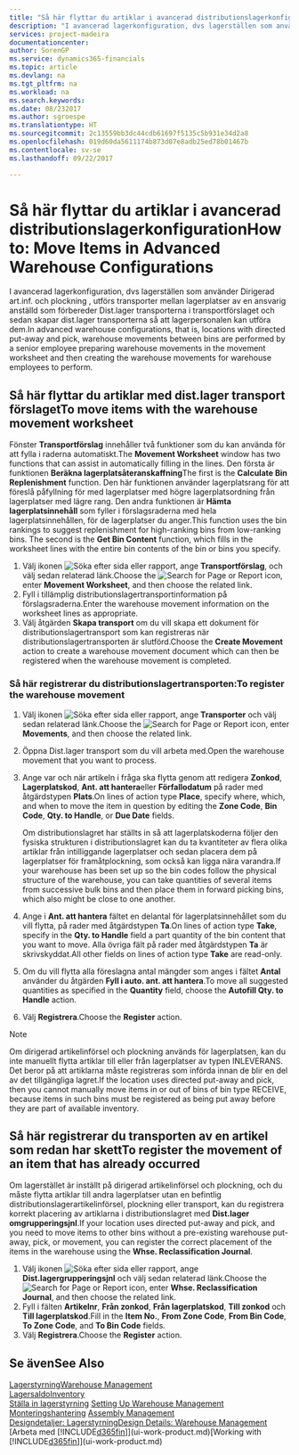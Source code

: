 ```yaml
---
title: "Så här flyttar du artiklar i avancerad distributionslagerkonfiguration | Microsoft Docs"
description: "I avancerad lagerkonfiguration, dvs lagerställen som använder Dirigerad art.inf. och plockning , utförs transporter mellan lagerplatser av en ansvarig anställd som förbereder Dist.lager transporterna i transportförslaget och sedan skapar dist.lager transporterna så att lagerpersonalen kan utföra dem."
services: project-madeira
documentationcenter: 
author: SorenGP
ms.service: dynamics365-financials
ms.topic: article
ms.devlang: na
ms.tgt_pltfrm: na
ms.workload: na
ms.search.keywords: 
ms.date: 08/232017
ms.author: sgroespe
ms.translationtype: HT
ms.sourcegitcommit: 2c13559bb3dc44cdb61697f5135c5b931e34d2a8
ms.openlocfilehash: 019d60da5611174b873d07e8adb25ed78b01467b
ms.contentlocale: sv-se
ms.lasthandoff: 09/22/2017

---
```

# <a name="how-to-move-items-in-advanced-warehouse-configurations"></a><span data-ttu-id="e32b2-103">Så här flyttar du artiklar i avancerad distributionslagerkonfiguration</span><span class="sxs-lookup"><span data-stu-id="e32b2-103">How to: Move Items in Advanced Warehouse Configurations</span></span>
<span data-ttu-id="e32b2-104">I avancerad lagerkonfiguration, dvs lagerställen som använder Dirigerad art.inf. och plockning , utförs transporter mellan lagerplatser av en ansvarig anställd som förbereder Dist.lager transporterna i transportförslaget och sedan skapar dist.lager transporterna så att lagerpersonalen kan utföra dem.</span><span class="sxs-lookup"><span data-stu-id="e32b2-104">In advanced warehouse configurations, that is, locations with directed put-away and pick, warehouse movements between bins are performed by a senior employee preparing warehouse movements in the movement worksheet and then creating the warehouse movements for warehouse employees to perform.</span></span>  

## <a name="to-move-items-with-the-warehouse-movement-worksheet"></a><span data-ttu-id="e32b2-105">Så här flyttar du artiklar med dist.lager transport förslaget</span><span class="sxs-lookup"><span data-stu-id="e32b2-105">To move items with the warehouse movement worksheet</span></span>
<span data-ttu-id="e32b2-106">Fönster **Transportförslag** innehåller två funktioner som du kan använda för att fylla i raderna automatiskt.</span><span class="sxs-lookup"><span data-stu-id="e32b2-106">The **Movement Worksheet** window has two functions that can assist in automatically filling in the lines.</span></span> <span data-ttu-id="e32b2-107">Den första är funktionen **Beräkna lagerplatsåteranskaffning**</span><span class="sxs-lookup"><span data-stu-id="e32b2-107">The first is the **Calculate Bin Replenishment** function.</span></span> <span data-ttu-id="e32b2-108">Den här funktionen använder lagerplatsrang för att föreslå påfyllning för med lagerplatser med högre lagerplatsordning från lagerplatser med lägre rang. Den andra funktionen är **Hämta lagerplatsinnehåll** som fyller i förslagsraderna med hela lagerplatsinnehållen, för de lagerplatser du anger.</span><span class="sxs-lookup"><span data-stu-id="e32b2-108">This function uses the bin rankings to suggest replenishment for high-ranking bins from low-ranking bins. The second is the **Get Bin Content** function, which fills in the worksheet lines with the entire bin contents of the bin or bins you specify.</span></span>

1.  <span data-ttu-id="e32b2-109">Välj ikonen ![Söka efter sida eller rapport](media/ui-search/search_small.png "ikonen Söka efter sida eller rapport"), ange **Transportförslag**, och välj sedan relaterad länk.</span><span class="sxs-lookup"><span data-stu-id="e32b2-109">Choose the ![Search for Page or Report](media/ui-search/search_small.png "Search for Page or Report icon") icon, enter **Movement Worksheet**, and then choose the related link.</span></span>  
2.  <span data-ttu-id="e32b2-110">Fyll i tillämplig distributionslagertransportinformation på förslagsraderna.</span><span class="sxs-lookup"><span data-stu-id="e32b2-110">Enter the warehouse movement information on the worksheet lines as appropriate.</span></span>  
3. <span data-ttu-id="e32b2-111">Välj åtgärden **Skapa transport** om du vill skapa ett dokument för distributionslagertransport som kan registreras när distributionslagertransporten är slutförd.</span><span class="sxs-lookup"><span data-stu-id="e32b2-111">Choose the **Create Movement** action to create a warehouse movement document which can then be registered when the warehouse movement is completed.</span></span>  

### <a name="to-register-the-warehouse-movement"></a><span data-ttu-id="e32b2-112">Så här registrerar du distributionslagertransporten:</span><span class="sxs-lookup"><span data-stu-id="e32b2-112">To register the warehouse movement</span></span>  
1.  <span data-ttu-id="e32b2-113">Välj ikonen ![Söka efter sida eller rapport](media/ui-search/search_small.png "ikonen Söka efter sida eller rapport"), ange **Transporter** och välj sedan relaterad länk.</span><span class="sxs-lookup"><span data-stu-id="e32b2-113">Choose the ![Search for Page or Report](media/ui-search/search_small.png "Search for Page or Report icon") icon, enter **Movements**, and then choose the related link.</span></span>  
2.  <span data-ttu-id="e32b2-114">Öppna Dist.lager transport som du vill arbeta med.</span><span class="sxs-lookup"><span data-stu-id="e32b2-114">Open the warehouse movement that you want to process.</span></span>  
3.  <span data-ttu-id="e32b2-115">Ange var och när artikeln i fråga ska flytta genom att redigera **Zonkod**, **Lagerplatskod**, **Ant. att hantera**eller **Förfallodatum** på rader med åtgärdstypen **Plats**.</span><span class="sxs-lookup"><span data-stu-id="e32b2-115">On lines of action type **Place**, specify where, which, and when to move the item in question by editing the **Zone Code**, **Bin Code**, **Qty. to Handle**, or **Due Date** fields.</span></span>  

    <span data-ttu-id="e32b2-116">Om distributionslagret har ställts in så att lagerplatskoderna följer den fysiska strukturen i distributionslagret kan du ta kvantiteter av flera olika artiklar från intilliggande lagerplatser och sedan placera dem på lagerplatser för framåtplockning, som också kan ligga nära varandra.</span><span class="sxs-lookup"><span data-stu-id="e32b2-116">If your warehouse has been set up so the bin codes follow the physical structure of the warehouse, you can take quantities of several items from successive bulk bins and then place them in forward picking bins, which also might be close to one another.</span></span>  
4.  <span data-ttu-id="e32b2-117">Ange i **Ant. att hantera** fältet en delantal för lagerplatsinnehållet som du vill flytta, på rader med åtgärdstypen **Ta**.</span><span class="sxs-lookup"><span data-stu-id="e32b2-117">On lines of action type **Take**, specify in the **Qty. to Handle** field a part quantity of the bin content that you want to move.</span></span> <span data-ttu-id="e32b2-118">Alla övriga fält på rader med åtgärdstypen **Ta** är skrivskyddat.</span><span class="sxs-lookup"><span data-stu-id="e32b2-118">All other fields on lines of action type **Take** are read-only.</span></span>  
5.  <span data-ttu-id="e32b2-119">Om du vill flytta alla föreslagna antal mängder som anges i fältet **Antal** använder du åtgärden **Fyll i auto. ant. att hantera**.</span><span class="sxs-lookup"><span data-stu-id="e32b2-119">To move all suggested quantities as specified in the **Quantity** field, choose the **Autofill Qty. to Handle** action.</span></span>  
6. <span data-ttu-id="e32b2-120">Välj **Registrera**.</span><span class="sxs-lookup"><span data-stu-id="e32b2-120">Choose the **Register** action.</span></span>  

> [!NOTE]  
>  <span data-ttu-id="e32b2-121">Om dirigerad artikelinförsel och plockning används för lagerplatsen, kan du inte manuellt flytta artiklar till eller från lagerplatser av typen INLEVERANS. Det beror på att artiklarna måste registreras som införda innan de blir en del av det tillgängliga lagret.</span><span class="sxs-lookup"><span data-stu-id="e32b2-121">If the location uses directed put-away and pick, then you cannot manually move items in or out of bins of bin type RECEIVE, because items in such bins must be registered as being put away before they are part of available inventory.</span></span>

## <a name="to-register-the-movement-of-an-item-that-has-already-occurred"></a><span data-ttu-id="e32b2-122">Så här registrerar du transporten av en artikel som redan har skett</span><span class="sxs-lookup"><span data-stu-id="e32b2-122">To register the movement of an item that has already occurred</span></span>  
<span data-ttu-id="e32b2-123">Om lagerstället är inställt på dirigerad artikelinförsel och plockning, och du måste flytta artiklar till andra lagerplatser utan en befintlig distributionslagerartikelinförsel, plockning eller transport, kan du registrera korrekt placering av artiklarna i distributionslagret med **Dist.lager omgrupperingsjnl**.</span><span class="sxs-lookup"><span data-stu-id="e32b2-123">If your location uses directed put-away and pick, and you need to move items to other bins without a pre-existing warehouse put-away, pick, or movement, you can register the correct placement of the items in the warehouse using the **Whse. Reclassification Journal**.</span></span>

1.  <span data-ttu-id="e32b2-124">Välj ikonen ![Söka efter sida eller rapport](media/ui-search/search_small.png "ikonen Söka efter sida eller rapport"), ange **Dist.lagergrupperingsjnl** och välj sedan relaterad länk.</span><span class="sxs-lookup"><span data-stu-id="e32b2-124">Choose the ![Search for Page or Report](media/ui-search/search_small.png "Search for Page or Report icon") icon, enter **Whse. Reclassification Journal**, and then choose the related link.</span></span>  
2.  <span data-ttu-id="e32b2-125">Fyll i fälten **Artikelnr**, **Från zonkod**, **Från lagerplatskod**, **Till zonkod** och **Till lagerplatskod**.</span><span class="sxs-lookup"><span data-stu-id="e32b2-125">Fill in the **Item No.**, **From Zone Code**, **From Bin Code**, **To Zone Code**, and **To Bin Code** fields.</span></span>  
3.  <span data-ttu-id="e32b2-126">Välj **Registrera**.</span><span class="sxs-lookup"><span data-stu-id="e32b2-126">Choose the **Register** action.</span></span>  

## <a name="see-also"></a><span data-ttu-id="e32b2-127">Se även</span><span class="sxs-lookup"><span data-stu-id="e32b2-127">See Also</span></span>  
[<span data-ttu-id="e32b2-128">Lagerstyrning</span><span class="sxs-lookup"><span data-stu-id="e32b2-128">Warehouse Management</span></span>](warehouse-manage-warehouse.md)  
[<span data-ttu-id="e32b2-129">Lagersaldo</span><span class="sxs-lookup"><span data-stu-id="e32b2-129">Inventory</span></span>](inventory-manage-inventory.md)  
<span data-ttu-id="e32b2-130">[Ställa in lagerstyrning](warehouse-setup-warehouse.md)   </span><span class="sxs-lookup"><span data-stu-id="e32b2-130">[Setting Up Warehouse Management](warehouse-setup-warehouse.md)   </span></span>  
<span data-ttu-id="e32b2-131">[Monteringshantering](assembly-assemble-items.md)  </span><span class="sxs-lookup"><span data-stu-id="e32b2-131">[Assembly Management](assembly-assemble-items.md)  </span></span>  
[<span data-ttu-id="e32b2-132">Designdetaljer: Lagerstyrning</span><span class="sxs-lookup"><span data-stu-id="e32b2-132">Design Details: Warehouse Management</span></span>](design-details-warehouse-management.md)  
<span data-ttu-id="e32b2-133">[Arbeta med [!INCLUDE[d365fin](includes/d365fin_md.md)]](ui-work-product.md)</span><span class="sxs-lookup"><span data-stu-id="e32b2-133">[Working with [!INCLUDE[d365fin](includes/d365fin_md.md)]](ui-work-product.md)</span></span>

